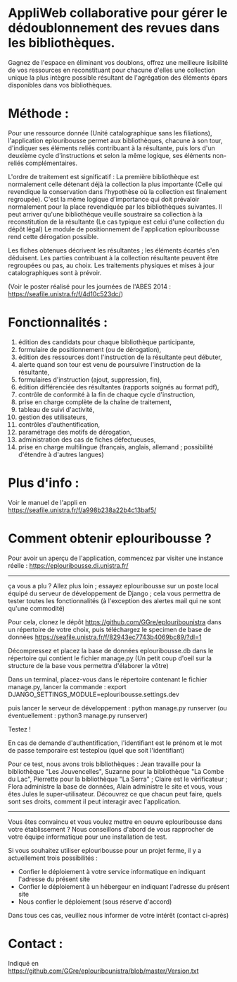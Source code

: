# AppliWeb collaborative pour gérer le dédoublonnement des revues dans les bibliothèques.

Gagnez de l'espace en éliminant vos doublons, offrez une meilleure lisibilité de vos ressources en reconstituant pour chacune d'elles une collection unique la plus intègre possible résultant de l'agrégation des éléments épars disponibles dans vos bibliothèques.

# Méthode :

Pour une ressource donnée (Unité catalographique sans les filiations), l'application eplouribousse permet aux bibliothèques, chacune à son tour, d'indiquer ses éléments reliés contribuant à la résultante, puis lors d'un deuxième cycle d'instructions et selon la même logique, ses éléments non-reliés complémentaires.

L'ordre de traitement est significatif : La première bibliothèque est normalement celle détenant déjà la collection la plus importante (Celle qui revendique la conservation dans l'hypothèse où la collection est finalement regroupée). C'est la même logique d'importance qui doit prévaloir normalement pour la place revendiquée par les bibliothèques suivantes. Il peut arriver qu'une bibliothèque veuille soustraire sa collection à la reconstitution de la résultante (Le cas typique est celui d'une collection du dépôt légal) Le module de positionnement de l'application eplouribousse rend cette dérogation possible.

Les fiches obtenues décrivent les résultantes ; les éléments écartés s'en déduisent. Les parties contribuant à la collection résultante peuvent être regroupées ou pas, au choix. Les traitements physiques et mises à jour catalographiques sont à prévoir.

(Voir le poster réalisé pour les journées de l'ABES 2014 : https://seafile.unistra.fr/f/4d10c523dc/)

# Fonctionnalités :

01. édition des candidats pour chaque bibliothèque participante,
02. formulaire de positionnement (ou de dérogation),
03. édition des ressources dont l'instruction de la résultante peut débuter,
04. alerte quand son tour est venu de poursuivre l'instruction de la résultante,
05. formulaires d'instruction (ajout, suppression, fin),
06. édition différenciée des résultantes (rapports soignés au format pdf),
07. contrôle de conformité à la fin de chaque cycle d'instruction,
08. prise en charge complète de la chaîne de traitement,
09. tableau de suivi d'activité,
10. gestion des utilisateurs,
11. contrôles d'authentification,
12. paramétrage des motifs de dérogation,
13. administration des cas de fiches défectueuses,
14. prise en charge multilingue (français, anglais, allemand ; possibilité d'étendre à d'autres langues)

# Plus d'info :

Voir le manuel de l'appli en https://seafile.unistra.fr/f/a998b238a22b4c13baf5/

# Comment obtenir eplouribousse ?

Pour avoir un aperçu de l'application, commencez par visiter une instance réelle : https://eplouribousse.di.unistra.fr/

----------------

ça vous a plu ? Allez plus loin ; essayez eplouribousse sur un poste local équipé du serveur de développement de Django ; cela vous permettra de tester toutes les fonctionnalités (à l'exception des alertes mail qui ne sont qu'une commodité)

Pour cela, clonez le dépôt https://github.com/GGre/eplouribounistra dans un répertoire de votre choix, puis téléchargez le specimen de base de données https://seafile.unistra.fr/f/82943ec7743b4069bc89/?dl=1

Décompressez et placez la base de données eplouribousse.db dans le répertoire qui contient le fichier manage.py
(Un petit coup d'oeil sur la structure de la base vous permettra d'élaborer la vôtre)

Dans un terminal, placez-vous dans le répertoire contenant le fichier manage.py, lancer la commande : export DJANGO_SETTINGS_MODULE=eplouribousse.settings.dev

puis lancer le serveur de développement : python manage.py runserver (ou éventuellement : python3 manage.py runserver)

Testez !

En cas de demande d'authentification, l'identifiant est le prénom et le mot de passe temporaire est testeplou (quel que soit l'identifiant)

Pour ce test, nous avons trois bibliothèques : Jean travaille pour la bibliothèque "Les Jouvencelles", Suzanne pour la bibliothèque "La Combe du Lac", Pierrette pour la bibliothèque "La Serra" ; Claire est le vérificateur ; Flora administre la base de données, Alain administre le site et vous, vous êtes Jules le super-utilisateur. Découvrez ce que chacun peut faire, quels sont ses droits, comment il peut interagir avec l'application.

----------------

Vous êtes convaincu et vous voulez mettre en oeuvre eplouribousse dans votre établissement ?
Nous conseillons d'abord de vous rapprocher de votre équipe informatique pour une installation de test.

Si vous souhaitez utiliser eplouribousse pour un projet ferme, il y a actuellement trois possibilités :
- Confier le déploiement à votre service informatique en indiquant l'adresse du présent site
- Confier le déploiement à un hébergeur en indiquant l'adresse du présent site
- Nous confier le déploiement (sous réserve d'accord)

Dans tous ces cas, veuillez nous informer de votre intérêt (contact ci-après)

# Contact :

Indiqué en https://github.com/GGre/eplouribounistra/blob/master/Version.txt

